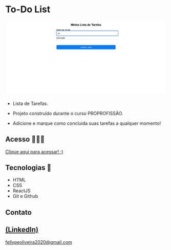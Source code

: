 # To-Do List

 ![preview](./.github/preview.gif)
 
 - Lista de Tarefas.

 - Projeto construído durante o curso PROPROFISSÃO.

 - Adicione e marque como concluida suas tarefas a qualquer momento!

## Acesso 👨🏻‍💻
 [Clique aqui para acessar! :)](https://todolistjs-fellype.vercel.app/)

## Tecnologias 👾
- HTML
- CSS
- ReactJS
- Git e Github

## Contato
[(LinkedIn)](https://www.linkedin.com/in/fellype-oliveira-920699230/)
-----
fellypeoliveira2020@gmail.com

